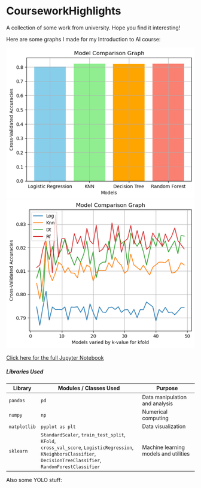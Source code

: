 # CourseworkHighlights
A collection of some work from university. Hope you find it interesting! 


Here are some graphs I made for my Introduction to AI course: 

![Screenshot1](IntroToAI/modelComp1.png)
![Screenshot2](IntroToAI/modelComp2.png)

[Click here for the full Jupyter Notebook](IntroToAI/Titanic_Survival_PredHW4.ipynb)

##### Libraries Used

| Library      | Modules / Classes Used                                                                                                                                                   | Purpose                               |
| ------------ | ------------------------------------------------------------------------------------------------------------------------------------------------------------------------ | ------------------------------------- |
| `pandas`     | `pd`                                                                                                                                                                     | Data manipulation and analysis        |
| `numpy`      | `np`                                                                                                                                                                     | Numerical computing                   |
| `matplotlib` | `pyplot as plt`                                                                                                                                                          | Data visualization                    |
| `sklearn`    | `StandardScaler`, `train_test_split`, `KFold`,<br>`cross_val_score`, `LogisticRegression`,<br>`KNeighborsClassifier`, `DecisionTreeClassifier`, `RandomForestClassifier` | Machine learning models and utilities |


Also some YOLO stuff: 
